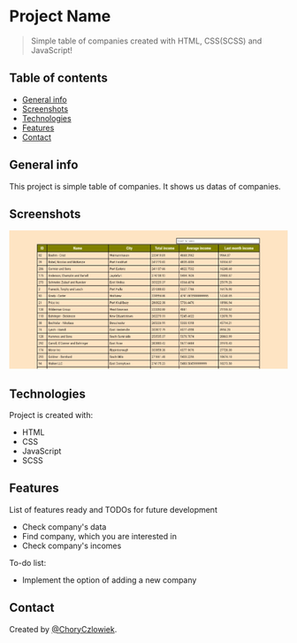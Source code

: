 # Project Name
> Simple table of companies created with HTML, CSS(SCSS) and JavaScript!

## Table of contents
* [General info](#general-info)
* [Screenshots](#screenshots)
* [Technologies](#technologies)
* [Features](#features)
* [Contact](#contact)

## General info
This project is simple table of companies. It shows us datas of companies.

## Screenshots
![Main site](./images/screenshot.jpg)

## Technologies
Project is created with:

* HTML
* CSS
* JavaScript
* SCSS

## Features
List of features ready and TODOs for future development
* Check company's data
* Find company, which you are interested in
* Check company's incomes

To-do list:
* Implement the option of adding a new company

## Contact
Created by [@ChoryCzlowiek](https://github.com/ChoryCzlowiek).
